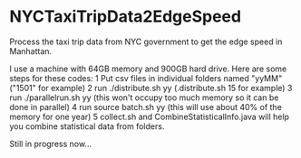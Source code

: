 # NYCTaxiTripData2EdgeSpeed
Process the taxi trip data from NYC government to get the edge speed in Manhattan.

I use a machine with 64GB memory and 900GB hard drive.
Here are some steps for these codes:
1 Put csv files in individual folders named "yyMM" ("1501" for example)
2 run ./distribute.sh yy (.distribute.sh 15 for example)
3 run ./parallelrun.sh yy (this won't occupy too much memory so it can be done in parallel)
4 run source batch.sh yy (this will use about 40% of the memory for one year)
5 collect.sh and CombineStatisticalInfo.java will help you combine statistical data from folders. 

Still in progress now...
